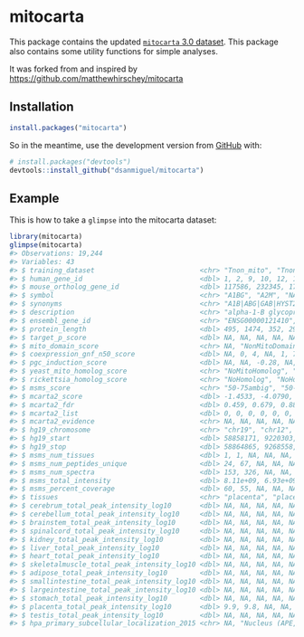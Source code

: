 
<!-- README.md is generated from README.Rmd. Please edit that file -->

# mitocarta

<!-- badges: start -->

<!-- badges: end -->

This package contains the updated [`mitocarta` 3.0 dataset](https://www.broadinstitute.org/mitocarta/mitocarta30-inventory-mammalian-mitochondrial-proteins-and-pathways). This package
also contains some utility functions for simple analyses.

It was forked from and inspired by https://github.com/matthewhirschey/mitocarta

## Installation

``` r
install.packages("mitocarta")
```

So in the meantime, use the development version from
[GitHub](https://github.com/) with:

``` r
# install.packages("devtools")
devtools::install_github("dsanmiguel/mitocarta")
```

## Example

This is how to take a `glimpse` into the mitocarta dataset:

``` r
library(mitocarta)
glimpse(mitocarta)
#> Observations: 19,244
#> Variables: 43
#> $ training_dataset                          <chr> "Tnon_mito", "Tnon_mit…
#> $ human_gene_id                             <dbl> 1, 2, 9, 10, 12, 13, 1…
#> $ mouse_ortholog_gene_id                    <dbl> 117586, 232345, 17961,…
#> $ symbol                                    <chr> "A1BG", "A2M", "NAT1",…
#> $ synonyms                                  <chr> "A1B|ABG|GAB|HYST2477|…
#> $ description                               <chr> "alpha-1-B glycoprotei…
#> $ ensembl_gene_id                           <chr> "ENSG00000121410", "EN…
#> $ protein_length                            <dbl> 495, 1474, 352, 290, 4…
#> $ target_p_score                            <dbl> NA, NA, NA, NA, NA, NA…
#> $ mito_domain_score                         <chr> NA, "NonMitoDomain", "…
#> $ coexpression_gnf_n50_score                <dbl> NA, 0, 4, NA, 1, 7, 3,…
#> $ pgc_induction_score                       <dbl> NA, NA, -0.28, NA, NA,…
#> $ yeast_mito_homolog_score                  <chr> "NoMitoHomolog", "NoMi…
#> $ rickettsia_homolog_score                  <chr> "NoHomolog", "NoHomolo…
#> $ msms_score                                <chr> "50-75ambig", "50-75am…
#> $ mcarta2_score                             <dbl> -1.4533, -4.0790, -10.…
#> $ mcarta2_fdr                               <dbl> 0.459, 0.679, 0.883, 0…
#> $ mcarta2_list                              <dbl> 0, 0, 0, 0, 0, 0, 0, 0…
#> $ mcarta2_evidence                          <chr> NA, NA, NA, NA, NA, NA…
#> $ hg19_chromosome                           <chr> "chr19", "chr12", "chr…
#> $ hg19_start                                <dbl> 58858171, 9220303, 180…
#> $ hg19_stop                                 <dbl> 58864865, 9268558, 180…
#> $ msms_num_tissues                          <dbl> 1, 1, NA, NA, NA, 1, N…
#> $ msms_num_peptides_unique                  <dbl> 24, 67, NA, NA, NA, 9,…
#> $ msms_num_spectra                          <dbl> 153, 326, NA, NA, NA, …
#> $ msms_total_intensity                      <dbl> 8.11e+09, 6.93e+09, NA…
#> $ msms_percent_coverage                     <dbl> 60, 55, NA, NA, NA, 33…
#> $ tissues                                   <chr> "placenta", "placenta"…
#> $ cerebrum_total_peak_intensity_log10       <dbl> NA, NA, NA, NA, NA, NA…
#> $ cerebellum_total_peak_intensity_log10     <dbl> NA, NA, NA, NA, NA, NA…
#> $ brainstem_total_peak_intensity_log10      <dbl> NA, NA, NA, NA, NA, NA…
#> $ spinalcord_total_peak_intensity_log10     <dbl> NA, NA, NA, NA, NA, NA…
#> $ kidney_total_peak_intensity_log10         <dbl> NA, NA, NA, NA, NA, NA…
#> $ liver_total_peak_intensity_log10          <dbl> NA, NA, NA, NA, NA, 8.…
#> $ heart_total_peak_intensity_log10          <dbl> NA, NA, NA, NA, NA, NA…
#> $ skeletalmuscle_total_peak_intensity_log10 <dbl> NA, NA, NA, NA, NA, NA…
#> $ adipose_total_peak_intensity_log10        <dbl> NA, NA, NA, NA, NA, NA…
#> $ smallintestine_total_peak_intensity_log10 <dbl> NA, NA, NA, NA, NA, NA…
#> $ largeintestine_total_peak_intensity_log10 <dbl> NA, NA, NA, NA, NA, NA…
#> $ stomach_total_peak_intensity_log10        <dbl> NA, NA, NA, NA, NA, NA…
#> $ placenta_total_peak_intensity_log10       <dbl> 9.9, 9.8, NA, NA, NA, …
#> $ testis_total_peak_intensity_log10         <dbl> NA, NA, NA, NA, NA, NA…
#> $ hpa_primary_subcellular_localization_2015 <chr> NA, "Nucleus (APE, Unc…
```
